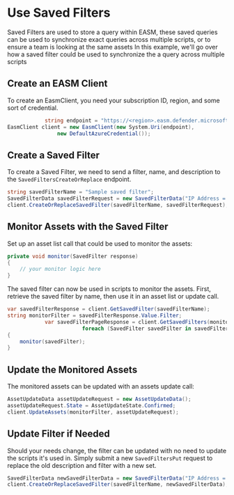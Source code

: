 # Use Saved Filters

Saved Filters are used to store a query within EASM, these saved queries can be used to synchronize exact queries across multiple scripts, or to ensure a team is looking at the same assets
In this example, we'll go over how a saved filter could be used to synchronize the a query across multiple scripts

## Create an EASM Client

To create an EasmClient, you need your subscription ID, region, and some sort of credential.

```C# Snippet:Sample4_SavedFilters_Create_Client
            string endpoint = "https://<region>.easm.defender.microsoft.com/subscriptions/<Your_Subscription_Id>/resourceGroups/<Your_Resource_Group_Name>/workspaces/<Your_Workspace_Name>";
EasmClient client = new EasmClient(new System.Uri(endpoint),
                new DefaultAzureCredential());
```

## Create a Saved Filter

To create a Saved Filter, we need to send a filter, name, and description to the `SavedFiltersCreateOrReplace` endpoint.

```C# Snippet:Sample4_SavedFilters_Create_Saved_Filter
string savedFilterName = "Sample saved filter";
SavedFilterData savedFilterRequest = new SavedFilterData("IP Address = 1.1.1.1", "Monitored Addresses");
client.CreateOrReplaceSavedFilter(savedFilterName, savedFilterRequest);
```

## Monitor Assets with the Saved Filter

Set up an asset list call that could be used to monitor the assets:

```C# Snippet:Sample4_SavedFilters_Monitor
private void monitor(SavedFilter response)
{
    // your monitor logic here
}
```

The saved filter can now be used in scripts to monitor the assets. First, retrieve the saved filter by name, then use it in an asset list or update call.

```C# Snippet:Sample4_SavedFilters_Monitor_Assets
var savedFilterResponse = client.GetSavedFilter(savedFilterName);
string monitorFilter = savedFilterResponse.Value.Filter;
            var savedFilterPageResponse = client.GetSavedFilters(monitorFilter);
                        foreach (SavedFilter savedFilter in savedFilterPageResponse)
{
    monitor(savedFilter);
}
```

## Update the Monitored Assets


The monitored assets can be updated with an assets update call:

```C# Snippet:Sample4_SavedFilters_Update_Monitored_Assets
AssetUpdateData assetUpdateRequest = new AssetUpdateData();
assetUpdateRequest.State = AssetUpdateState.Confirmed;
client.UpdateAssets(monitorFilter, assetUpdateRequest);
```


## Update Filter if Needed

Should your needs change, the filter can be updated with no need to update the scripts it's used in. Simply submit a new `SavedFiltersPut` request to replace the old description and filter with a new set.

```C# Snippet:Sample4_SavedFilters_New_Saved_Filter
SavedFilterData newSavedFilterData = new SavedFilterData("IP Address = 0.0.0.0", "Monitoring Addresses");
client.CreateOrReplaceSavedFilter(savedFilterName, newSavedFilterData);
```